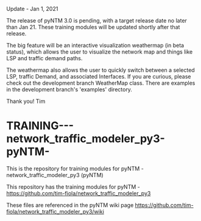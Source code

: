 Update - Jan 1, 2021

The release of pyNTM 3.0 is pending, with a target release date no later than Jan 21.  These training modules will be updated shortly after that release.

The big feature will be an interactive visualization weathermap (in beta status), which allows the user to visualize the network map and things like LSP and traffic demand paths.  

The weathermap also allows the user to quickly switch between a selected LSP, traffic Demand, and associated Interfaces.  If you are curious, please check out the development branch WeatherMap class.  There are examples in the development branch's 'examples' directory.  

Thank you!
Tim

# TRAINING---network_traffic_modeler_py3-pyNTM-
This is the repository for training modules for pyNTM - network_traffic_modeler_py3 (pyNTM) 

This repository has the training modules for pyNTM - https://github.com/tim-fiola/network_traffic_modeler_py3

These files are referenced in the pyNTM wiki page https://github.com/tim-fiola/network_traffic_modeler_py3/wiki

